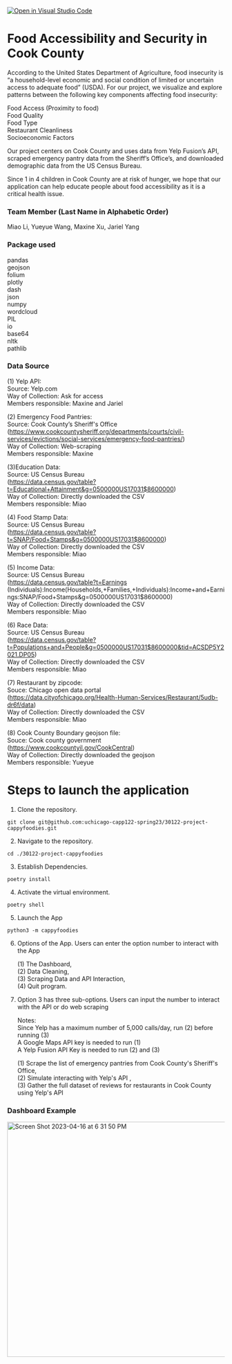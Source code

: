 [![Open in Visual Studio Code](https://classroom.github.com/assets/open-in-vscode-c66648af7eb3fe8bc4f294546bfd86ef473780cde1dea487d3c4ff354943c9ae.svg)](https://classroom.github.com/online_ide?assignment_repo_id=9908027&assignment_repo_type=AssignmentRepo)

# Food Accessibility and Security in Cook County

According to the United States Department of Agriculture, food insecurity is “a household-level economic and social condition of limited or uncertain access to adequate food” (USDA). For our project, we visualize and explore patterns between the following key components affecting food insecurity:

Food Access (Proximity to food)\
Food Quality \
Food Type\
Restaurant Cleanliness\
Socioeconomic Factors

Our project centers on Cook County and uses data from Yelp Fusion’s API, scraped emergency pantry data from the Sheriff’s Office’s, and downloaded demographic data from the US Census Bureau. 

Since 1 in 4 children in Cook County are at risk of hunger, we hope that our application can help educate people about food accessibility as it is a critical health issue.

### Team Member (Last Name in Alphabetic Order)
Miao Li, Yueyue Wang, Maxine Xu, Jariel Yang

### Package used
pandas \
geojson\
folium\
plotly\
dash\
json\
numpy\
wordcloud\
PIL\
io\
base64\
nltk\
pathlib

### Data Source

(1) Yelp API:\
Source: Yelp.com\
Way of Collection: Ask for access\
Members responsible: Maxine and Jariel

(2) Emergency Food Pantries:\
Source: Cook County’s Sheriff's Office \
(https://www.cookcountysheriff.org/departments/courts/civil-services/evictions/social-services/emergency-food-pantries/) \
Way of Collection: Web-scraping \
Members responsible: Maxine

(3)Education Data:\
Source: US Census Bureau \
(https://data.census.gov/table?t=Educational+Attainment&g=0500000US17031$8600000) \
Way of Collection:  Directly downloaded the CSV\
Members responsible: Miao 

(4) Food Stamp Data:\
Source: US Census Bureau \
(https://data.census.gov/table?t=SNAP/Food+Stamps&g=0500000US17031$8600000) \
Way of Collection:  Directly downloaded the CSV\
Members responsible: Miao

(5) Income Data:\
Source: US Census Bureau \
(https://data.census.gov/table?t=Earnings (Individuals):Income(Households,+Families,+Individuals):Income+and+Earnings:SNAP/Food+Stamps&g=0500000US17031$8600000) \
Way of Collection:  Directly downloaded the CSV\
Members responsible: Miao

(6) Race Data:\
Source: US Census Bureau \
(https://data.census.gov/table?t=Populations+and+People&g=0500000US17031$8600000&tid=ACSDP5Y2021.DP05) \
Way of Collection: Directly downloaded the CSV \
Members responsible: Miao

(7) Restaurant by zipcode:\
Souce: Chicago open data portal \
(https://data.cityofchicago.org/Health-Human-Services/Restaurant/5udb-dr6f/data) \
Way of Collection: Directly downloaded the CSV \
Members responsible: Miao

(8) Cook County Boundary geojson file:\
Souce: Cook county government\
(https://www.cookcountyil.gov/CookCentral) \
Way of Collection: Directly downloaded the geojson \
Members responsible: Yueyue 

# Steps to launch the application

1. Clone the repository.
```
git clone git@github.com:uchicago-capp122-spring23/30122-project-cappyfoodies.git
```
2. Navigate to the repository.
```
cd ./30122-project-cappyfoodies
```
3. Establish Dependencies.
```
poetry install
```
4. Activate the virtual environment.
```
poetry shell
```
5. Launch the App
```
python3 -m cappyfoodies
```
6. Options of the App. Users can enter the option number to interact with the App

    (1) The Dashboard, \
    (2) Data Cleaning, \
    (3) Scraping Data and API Interaction, \
    (4) Quit program.

7. Option 3 has three sub-options. Users can input the number to interact with the API or do web scraping

   Notes: \
   Since Yelp has a maximum number of 5,000 calls/day, run (2) before running (3) \
   A Google Maps API key is needed to run (1) \
   A Yelp Fusion API Key is needed to run (2) and (3)
   
    (1) Scrape the list of emergency pantries from Cook County's Sheriff's Office, \
    (2) Simulate interacting with Yelp's API ,\
    (3) Gather the full dataset of reviews for restaurants in Cook County using Yelp's API

### Dashboard Example
<img width="543" alt="Screen Shot 2023-04-16 at 6 31 50 PM" src="https://user-images.githubusercontent.com/111720298/232349818-fb523756-7d86-4369-b9a2-5fe0d5df890e.png">


